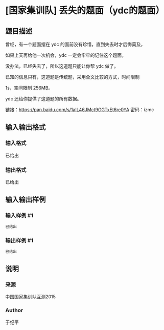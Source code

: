 # [国家集训队] 丢失的题面（ydc的题面）

## 题目描述

曾经，有一个题面摆在 ydc 的面前没有珍惜，直到失去时才后悔莫及，

如果上天再给他一次机会，ydc 一定会牢牢的记住这个题面。

没办法，已经失去了，所以这道题只能让你帮 ydc 做了。

已知的信息只有，这道题是传统题，采用全文比较的方式，时间限制

1s，空间限制 256MB。

ydc 还给你提供了这道题的所有数据。

链接：https://pan.baidu.com/s/1aIL46JMct9GGTxEt6re0YA 密码：izmc

## 输入输出格式

### 输入格式

已给出

### 输出格式

已给出

## 输入输出样例

### 输入样例 #1

```cpp
已给出
```


### 输出样例 #1

```cpp
已给出
```


## 说明

### 来源

中国国家集训队互测2015

### Author

于纪平

